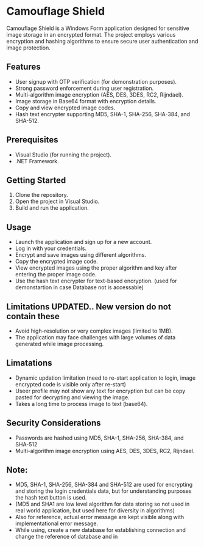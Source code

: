 # Camouflage Shield

Camouflage Shield is a Windows Form application designed for sensitive image storage in an encrypted format.
The project employs various encryption and hashing algorithms to ensure secure user authentication and image protection.

## Features

- User signup with OTP verification (for demonstration purposes).
- Strong password enforcement during user registration.
- Multi-algorithm image encryption (AES, DES, 3DES, RC2, Rijndael).
- Image storage in Base64 format with encryption details.
- Copy and view encrypted image codes.
- Hash text encrypter supporting MD5, SHA-1, SHA-256, SHA-384, and SHA-512.

## Prerequisites

- Visual Studio (for running the project).
- .NET Framework.

## Getting Started

1. Clone the repository.
2. Open the project in Visual Studio.
3. Build and run the application.

## Usage

- Launch the application and sign up for a new account.
- Log in with your credentials.
- Encrypt and save images using different algorithms.
- Copy the encrypted image code.
- View encrypted images using the proper algorithm and key after entering the proper image code.
- Use the hash text encrypter for text-based encryption. (used for demonstartion in case Database not is accessable)

## Limitations UPDATED.. New version do not contain these
- Avoid high-resolution or very complex images (limited to 1MB).
- The application may face challenges with large volumes of data generated while image processing.

## Limatations
- Dynamic updation limitation (need to re-start application to login, image encrypted code is visible only after re-start)
- Useer profile may not show any text for encryption but can be copy pasted for decrypting and viewing the image.
- Takes a long time to process image to text (base64).

## Security Considerations
- Passwords are hashed using MD5, SHA-1, SHA-256, SHA-384, and SHA-512
- Multi-algorithm image encryption using AES, DES, 3DES, RC2, Rijndael.

## Note:
- MD5, SHA-1, SHA-256, SHA-384 and SHA-512 are used for encrypting and storing the login credentials data, but for understanding purposes the hash text button is used.
- (MD5 and SHA1 are low level algorithm for data storing so not used in real world application, but used here for diversity in algorithms)
- Also for reference, actual error message are kept visible along with implementational error message.
- While using, create a new database for establishing connection and change the reference of database and in



